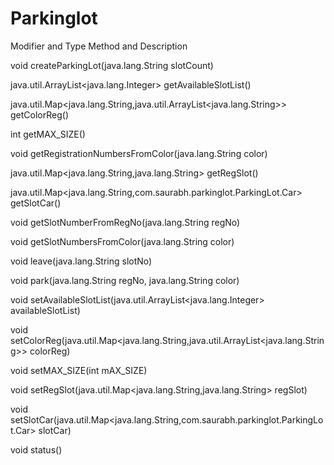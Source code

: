 # Parkinglot

Modifier and Type	Method and Description

void	createParkingLot(java.lang.String slotCount) 

java.util.ArrayList<java.lang.Integer>	getAvailableSlotList() 

java.util.Map<java.lang.String,java.util.ArrayList<java.lang.String>>	getColorReg() 

int	getMAX_SIZE() 

void	getRegistrationNumbersFromColor(java.lang.String color) 

java.util.Map<java.lang.String,java.lang.String>	getRegSlot() 

java.util.Map<java.lang.String,com.saurabh.parkinglot.ParkingLot.Car>	getSlotCar() 

void	getSlotNumberFromRegNo(java.lang.String regNo) 

void	getSlotNumbersFromColor(java.lang.String color) 

void	leave(java.lang.String slotNo)

void	park(java.lang.String regNo, java.lang.String color) 

void	setAvailableSlotList(java.util.ArrayList<java.lang.Integer> availableSlotList) 

void	setColorReg(java.util.Map<java.lang.String,java.util.ArrayList<java.lang.String>> colorReg) 

void	setMAX_SIZE(int mAX_SIZE) 

void	setRegSlot(java.util.Map<java.lang.String,java.lang.String> regSlot) 

void	setSlotCar(java.util.Map<java.lang.String,com.saurabh.parkinglot.ParkingLot.Car> slotCar) 

void	status() 
